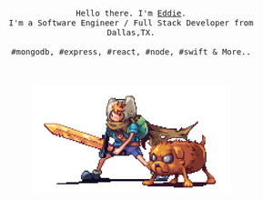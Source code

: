 <p align="center">
  <br>
  <br>
  <br>
  <samp>Hello there. I'm <a href="https://www.linkedin.com/in/ibarrasb/">Eddie</a>.<br> I'm a Software Engineer / Full Stack Developer from Dallas,TX.<br><br>#mongodb, #express, #react, #node, #swift
  & More..
  </samp>
  <br>
  <br>
  <br>
  <br>
  <img src="https://github.com/selimdoyranli/selimdoyranli/blob/master/preview.gif" width="350" />
</p>
